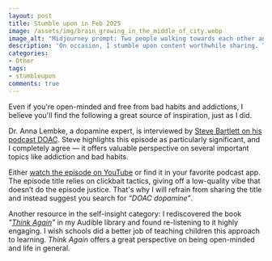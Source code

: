 ```yaml
---
layout: post
title: Stumble upon in Feb 2025
image: /assets/img/brain_growing_in_the_middle_of_city.webp
image_alt: "Midjourney prompt: Two people walking towards each other and bumping into each other. One person is looking down at their smartphone the other person is looking at the sky. Subtle highlight. concept art, oil on canvas painting."
description: 'On occasion, I stumble upon content worthwhile sharing. This round: A podcast episodes about dopamine, and a book about being open to change.'
categories:
- Other
tags:
- stumbleupon
comments: true
---
```


Even if you're open-minded and free from bad habits and addictions,
I believe you'll find the following a great source of inspiration,
just as I did.

Dr. Anna Lembke, a dopamine expert, is interviewed by [Steve Bartlett on his podcast DOAC][3].
Steve highlights this episode as particularly significant,
and I completely agree
— it offers valuable perspective on several important topics like addiction and bad habits.

Either [watch the episode on YouTube][1] or find it in your favorite podcast app.
The episode title relies on clickbait tactics,
giving off a low-quality vibe that doesn’t do the episode justice.
That's why I will refrain from sharing the title
and instead suggest you search for *“DOAC dopamine”*.

Another resource in the self-insight category:
I rediscovered the book *"[Think Again][2]"* in my Audible library
and found re-listening to it highly engaging.
I wish schools did a better job of teaching children this approach to learning.
*Think Again* offers a great perspective on being open-minded and life in general.

[1]: https://www.youtube.com/watch?v=R6xbXOp7wDA
[2]: https://adamgrant.net/book/think-again/
[3]: https://stevenbartlett.com/doac/
